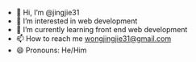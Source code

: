 - 👋 Hi, I’m @jingjie31
- 👀 I’m interested in web development
- 🌱 I’m currently learning front end web development
- 📫 How to reach me wongjingjie31@gmail.com
- 😄 Pronouns: He/Him
<!---
jingjie31/jingjie31 is a ✨ special ✨ repository because its `README.md` (this file) appears on your GitHub profile.
You can click the Preview link to take a look at your changes.
--->
